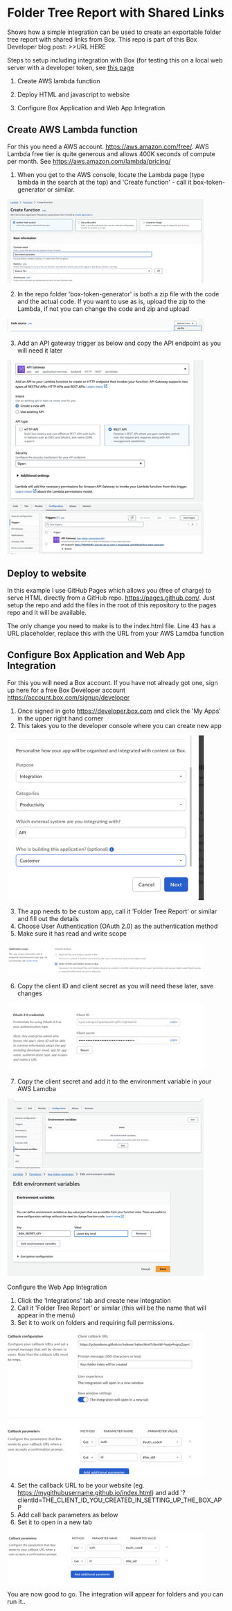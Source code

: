 # Folder Tree Report with Shared Links
Shows how a simple integration can be used to create an exportable folder tree report with shared links from Box. This repo is part of this Box Developer blog post: >>URL HERE

Steps to setup including integration with Box (for testing this on a local web server with a developer token, see <a href='README_SIMPLE.md'>this page</a>

1. Create AWS lambda function

2. Deploy HTML and javascript to website

3. Configure Box Application and Web App Integration


## Create AWS Lambda function
For this you need a AWS account. https://aws.amazon.com/free/. AWS Lambda free tier is quite generous and allows 400K seconds of compute per month. See https://aws.amazon.com/lambda/pricing/

1. When you get to the AWS console, locate the Lambda page (type lambda in the search at the top) and 'Create function' - call it box-token-generator or similar. 

<img src="/img/lambda1.png" width="90%" height="90%">

2. In the repo folder 'box-token-generator' is both a zip file with the code and the actual code. If you want to use as is, upload the zip to the Lambda, if not you can change the code and zip and upload

<img src="/img/lambda2.png" width="90%" height="90%">

3. Add an API gateway trigger as below and copy the API endpoint as you will need it later

<img src="/img/lambda3.png" width="90%" height="90%">

<img src="/img/lambda4.png" width="90%" height="90%">

## Deploy to website
In this example I use GitHub Pages which allows you (free of charge) to serve HTML directly from a GitHub repo. https://pages.github.com/. Just setup the repo and add the files in the root of this repository to the pages repo and it will be available. 

The only change you need to make is to the index.html file. Line 43 has a URL placeholder, replace this with the URL from your AWS Lamdba function


## Configure Box Application and Web App Integration
For this you will need a Box account. If you have not already got one, sign up here for a free Box Developer account https://account.box.com/signup/developer

1. Once signed in goto https://developer.box.com and click the 'My Apps' in the upper right hand corner
2. This takes you to the developer console where you can create new app

<img src="/img/box1.png" width="90%" height="90%">

3. The app needs to be custom app, call it 'Folder Tree Report' or similar and fill out the details
4. Choose User Authentication (OAuth 2.0) as the authentication method
5. Make sure it has read and write scope

<img src="/img/box2.png" width="90%" height="90%">

6. Copy the client ID and client secret as you will need these later, save changes

<img src="/img/box4.png" width="90%" height="90%">

7. Copy the client secret and add it to the environment variable in your AWS Lamdba

<img src="/img/env1.png" width="90%" height="90%">

<img src="/img/env2.png" width="90%" height="90%">

Configure the Web App Integration
1. Click the 'Integrations' tab and create new integration
2. Call it 'Folder Tree Report' or similar (this will be the name that will appear in the menu)
3. Set it to work on folders and requiring full permissions. 

<img src="/img/box6.png" width="90%" height="90%">

4. Set the callback URL to be your website  (eg. https://mygithubusername.github.io/index.html) and add '?clientId=THE_CLIENT_ID_YOU_CREATED_IN_SETTING_UP_THE_BOX_APP
5. Add call back parameters as below
6. Set it to open in a new tab

<img src="/img/box3.png" width="90%" height="90%">

You are now good to go. The integration will appear for folders and you can run it.. 
